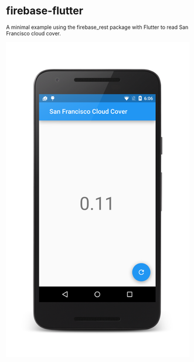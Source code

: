 # firebase-flutter

A minimal example using the firebase_rest package with Flutter to read San Francisco cloud cover.

<img src="assets/screenshot.png" width="500" height="857" />
